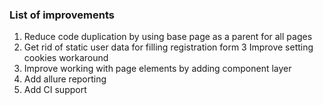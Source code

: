 ### List of improvements
1. Reduce code duplication by using base page as a parent for all pages
2. Get rid of static user data for filling registration form
3  Improve setting cookies workaround
4. Improve working with page elements by adding component layer
5. Add  allure reporting
6. Add CI support
